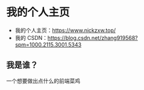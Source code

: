 # 我的个人主页
- 我的个人主页：https://www.nickzxw.top/
- 我的 CSDN：https://blog.csdn.net/zhang919568?spm=1000.2115.3001.5343
## 我是谁？
一个想要做出点什么的前端菜鸡

